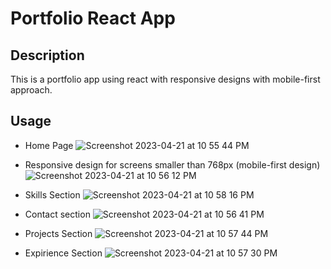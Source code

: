 
# Portfolio React App

## Description
This is a portfolio app using react with responsive designs with mobile-first approach.

## Usage
- Home Page
![Screenshot 2023-04-21 at 10 55 44 PM](https://user-images.githubusercontent.com/116880367/233765668-43a731c9-4949-49e7-9f93-c82aac974cc5.png)

- Responsive design for screens smaller than 768px (mobile-first design)
![Screenshot 2023-04-21 at 10 56 12 PM](https://user-images.githubusercontent.com/116880367/233765689-d23930ad-a932-4398-a9af-5635b1d17343.png)

- Skills Section
![Screenshot 2023-04-21 at 10 58 16 PM](https://user-images.githubusercontent.com/116880367/233765711-69d35302-3a62-495a-a9b4-9309dcdc7b75.png)

- Contact section
![Screenshot 2023-04-21 at 10 56 41 PM](https://user-images.githubusercontent.com/116880367/233765719-0ae93b61-3a3e-4b83-bfce-62fb4764fcdd.png)

- Projects Section
![Screenshot 2023-04-21 at 10 57 44 PM](https://user-images.githubusercontent.com/116880367/233765736-af7861bb-b8fc-47e9-ac7f-f6da18a00620.png)

- Expirience Section
![Screenshot 2023-04-21 at 10 57 30 PM](https://user-images.githubusercontent.com/116880367/233765727-8e7d849f-618c-4113-959e-6a9db8283efc.png)
